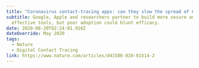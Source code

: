 ```yaml
---
title: "Coronavirus contact-tracing apps: can they slow the spread of COVID-19?"
subtitle: Google, Apple and researchers partner to build more secure and
  effective tools, but poor adoption could blunt efficacy.
date: 2020-08-20T02:24:01.916Z
dateOverride: May 2020
tags:
  - Nature
  - Digital Contact Tracing
link: https://www.nature.com/articles/d41586-020-01514-2
---
```

